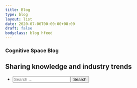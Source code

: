 ```yaml
---
title: Blog
type: blog
layout: list
date: 2020-07-06T00:00:00+08:00
draft: false
bodyclass: blog hfeed
---
```


<!-- banner start  -->
<section id="814" class=" product-banner blog-banner" style="background-image: url('https://cognitivespace.wpengine.com/wp-content/themes/cognitive-space/assets/images/blog-banner.png');">

  <div class="container h-100">
        <div
          class="row h-100 align-items-center text-center justify-content-center"
        >
          <div class="col-lg-12 col-md-12 col-sm-12">
                  <h3 class="wow animated fadeInUp delay3">Cognitive Space Blog</h3>
                        <h2 class="wow animated fadeInUp delay4">
          Sharing knowledge and industry trends        </h2>
              </div>
    </div>
  </div>
</section>
<!-- banner end  -->
 <!-- blog list -->
    <form data-sf-form-id='9' data-is-rtl='0' data-maintain-state='' data-results-url='https://www.cognitivespace.com/blog/' data-ajax-url='https://cognitivespace.wpengine.com/?sfid=9&amp;sf_action=get_data&amp;sf_data=results' data-ajax-form-url='https://cognitivespace.wpengine.com/?sfid=9&amp;sf_action=get_data&amp;sf_data=form' data-display-result-method='shortcode' data-use-history-api='1' data-template-loaded='0' data-lang-code='en' data-ajax='1' data-ajax-data-type='json' data-ajax-links-selector='.pagination a' data-ajax-target='#search-filter-results-9' data-ajax-pagination-type='normal' data-update-ajax-url='1' data-only-results-ajax='1' data-scroll-to-pos='window' data-scroll-on-action='pagination' data-init-paged='1' data-auto-update='1' action='https://www.cognitivespace.com/blog/' method='post' class='searchandfilter' id='search-filter-form-9' autocomplete='off' data-instance-count='1'><ul><li class="sf-field-search" data-sf-field-name="search" data-sf-field-type="search" data-sf-field-input-type="">    <section class="blog-list search-list">
      <div class="container">
        <div class="row justify-content-center">
          <div class="col-lg-6 col-md-8"> <div class="search wow animated fadeInUp"><input placeholder="Search …" name="_sf_search[]" class="form-control" type="text" value="" title="" ><button>Search <i class="bi bi-search"></i></button></div></div>
        </div>
        </div>
    </section>
    </li></ul></form>
